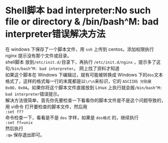 # Shell脚本 bad interpreter:No such file or directory & \/bin\/bash^M: bad interpreter错误解决方法

在 windows 下保存了一个脚本文件，用 `ssh` 上传到 centos，添加权限执行 nginx 提示没有那个文件或目录。  
shell脚本 放到`/etc/init.d/`目录下，再执行 `/etc/init.d/nginx` ，提示多了这句`/bin/bash^M: bad interpreter`。 网上找了资料才知道  
如果这个脚本在 Windows 下编辑过，就有可能被转换成 Windows 下的`dos`文本格式了，这样的格式每一行的末尾都是以`\r\n`来标识，它的 `ASCII码 分别是 0x0D，0x0A`。如果你将这个脚本文件直接放到 Linux 上执行就会报`/bin/bash^M: bad interpreter`错误提示。  
解决方法很简单，首先你先要检查一下看看你的脚本文件是不是这个问题导致的，用 vi命令 打开要检查的脚本文件，然后用  
`:set ff?`  
命令检查一下，看看是不是 `dos` 字样，如果是 `dos格式` 的，继续执行  
`:set ff=unix`  
然后执行  
`:qw` 保存退出即可。

